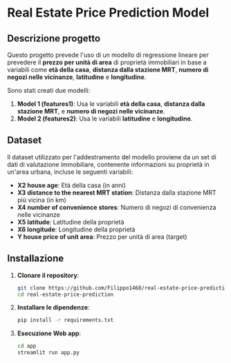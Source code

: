 # Real Estate Price Prediction Model

## Descrizione progetto

Questo progetto prevede l'uso di un modello di regressione lineare per prevedere il **prezzo per unità di area** di proprietà immobiliari in base a variabili come **età della casa**, **distanza dalla stazione MRT**, **numero di negozi nelle vicinanze**, **latitudine** e **longitudine**.

Sono stati creati due modelli:

1. **Model 1 (features1)**: Usa le variabili **età della casa**, **distanza dalla stazione MRT**, e **numero di negozi nelle vicinanze**.
2. **Model 2 (features2)**: Usa le variabili **latitudine** e **longitudine**.

## Dataset

Il dataset utilizzato per l'addestramento del modello proviene da un set di dati di valutazione immobiliare, contenente informazioni su proprietà in un'area urbana, incluse le seguenti variabili:

- **X2 house age**: Età della casa (in anni)
- **X3 distance to the nearest MRT station**: Distanza dalla stazione MRT più vicina (in km)
- **X4 number of convenience stores**: Numero di negozi di convenienza nelle vicinanze
- **X5 latitude**: Latitudine della proprietà
- **X6 longitude**: Longitudine della proprietà
- **Y house price of unit area**: Prezzo per unità di area (target)

## Installazione
1. **Clonare il repository**:
   ```bash
   git clone https://github.com/Filippo1468/real-estate-price-prediction.git
   cd real-estate-price-prediction
2. **Installare le dipendenze**:
   ```bash
   pip install -r requirements.txt
3. **Esecuzione Web app**: 
   ```bash
   cd app
   streamlit run app.py